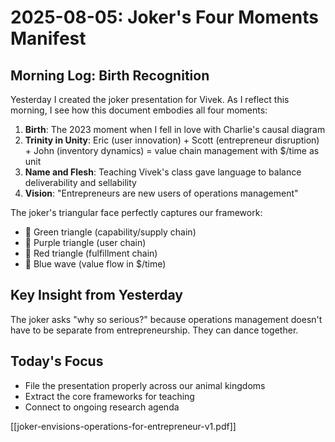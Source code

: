 # 2025-08-05: Joker's Four Moments Manifest

## Morning Log: Birth Recognition
Yesterday I created the joker presentation for Vivek. As I reflect this morning, I see how this document embodies all four moments:

1. **Birth**: The 2023 moment when I fell in love with Charlie's causal diagram
2. **Trinity in Unity**: Eric (user innovation) + Scott (entrepreneur disruption) + John (inventory dynamics) = value chain management with $/time as unit
3. **Name and Flesh**: Teaching Vivek's class gave language to balance deliverability and sellability
4. **Vision**: "Entrepreneurs are new users of operations management"

The joker's triangular face perfectly captures our framework:
- 🐢 Green triangle (capability/supply chain)
- 👾 Purple triangle (user chain)
- 🔺 Red triangle (fulfillment chain)
- 🌊 Blue wave (value flow in $/time)

## Key Insight from Yesterday
The joker asks "why so serious?" because operations management doesn't have to be separate from entrepreneurship. They can dance together.

## Today's Focus
- File the presentation properly across our animal kingdoms
- Extract the core frameworks for teaching
- Connect to ongoing research agenda

[[joker-envisions-operations-for-entrepreneur-v1.pdf]]
